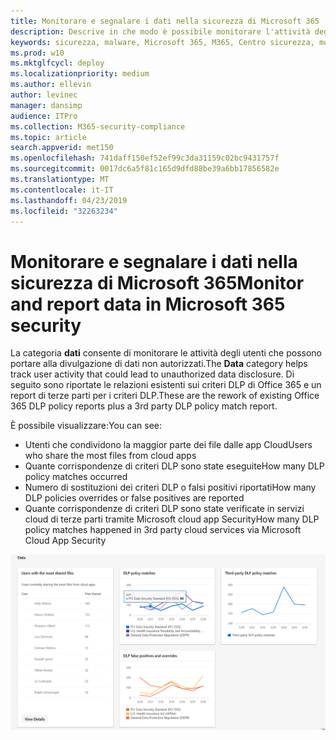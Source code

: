 ```yaml
---
title: Monitorare e segnalare i dati nella sicurezza di Microsoft 365
description: Descrive in che modo è possibile monitorare l'attività degli utenti che potrebbe causare la divulgazione di dati non autorizzati.
keywords: sicurezza, malware, Microsoft 365, M365, Centro sicurezza, monitoraggio, report, dati
ms.prod: w10
ms.mktglfcycl: deploy
ms.localizationpriority: medium
ms.author: ellevin
author: levinec
manager: dansimp
audience: ITPro
ms.collection: M365-security-compliance
ms.topic: article
search.appverid: met150
ms.openlocfilehash: 741daff150ef52ef99c3da31159c02bc9431757f
ms.sourcegitcommit: 0017dc6a5f81c165d9dfd88be39a6bb17856582e
ms.translationtype: MT
ms.contentlocale: it-IT
ms.lasthandoff: 04/23/2019
ms.locfileid: "32263234"
---
```

# <a name="monitor-and-report-data-in-microsoft-365-security"></a><span data-ttu-id="d43b2-104">Monitorare e segnalare i dati nella sicurezza di Microsoft 365</span><span class="sxs-lookup"><span data-stu-id="d43b2-104">Monitor and report data in Microsoft 365 security</span></span>

<span data-ttu-id="d43b2-105">La categoria **dati** consente di monitorare le attività degli utenti che possono portare alla divulgazione di dati non autorizzati.</span><span class="sxs-lookup"><span data-stu-id="d43b2-105">The **Data** category helps track user activity that could lead to unauthorized data disclosure.</span></span> <span data-ttu-id="d43b2-106">Di seguito sono riportate le relazioni esistenti sui criteri DLP di Office 365 e un report di terze parti per i criteri DLP.</span><span class="sxs-lookup"><span data-stu-id="d43b2-106">These are the rework of existing Office 365 DLP policy reports plus a 3rd party DLP policy match report.</span></span>

<span data-ttu-id="d43b2-107">È possibile visualizzare:</span><span class="sxs-lookup"><span data-stu-id="d43b2-107">You can see:</span></span>

* <span data-ttu-id="d43b2-108">Utenti che condividono la maggior parte dei file dalle app Cloud</span><span class="sxs-lookup"><span data-stu-id="d43b2-108">Users who share the most files from cloud apps</span></span>
* <span data-ttu-id="d43b2-109">Quante corrispondenze di criteri DLP sono state eseguite</span><span class="sxs-lookup"><span data-stu-id="d43b2-109">How many DLP policy matches occurred</span></span>
* <span data-ttu-id="d43b2-110">Numero di sostituzioni dei criteri DLP o falsi positivi riportati</span><span class="sxs-lookup"><span data-stu-id="d43b2-110">How many DLP policies overrides or false positives are reported</span></span>
* <span data-ttu-id="d43b2-111">Quante corrispondenze di criteri DLP sono state verificate in servizi cloud di terze parti tramite Microsoft cloud app Security</span><span class="sxs-lookup"><span data-stu-id="d43b2-111">How many DLP policy matches happened in 3rd party cloud services via Microsoft Cloud App Security</span></span>

![Categoria di dati di monitoraggio della pagina report di &](./media/security-docs/data.png)
